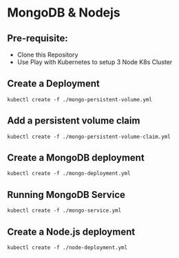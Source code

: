# MongoDB & Nodejs

## Pre-requisite:

- Clone this Repository
- Use Play with Kubernetes to setup 3 Node K8s Cluster

## Create a Deployment
```
kubectl create -f ./mongo-persistent-volume.yml
```

## Add a persistent volume claim



```
kubectl create -f ./mongo-persistent-volume-claim.yml
```

## Create a MongoDB deployment

```
kubectl create -f ./mongo-deployment.yml
```

## Running MongoDB Service


```
kubectl create -f ./mongo-service.yml
```

## Create a Node.js deployment

```
kubectl create -f ./node-deployment.yml
```


